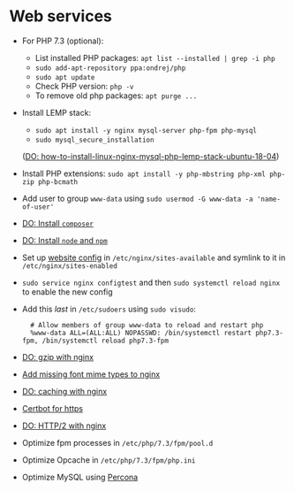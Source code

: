 # Web services

- For PHP 7.3 (optional):
  - List installed PHP packages: `apt list --installed | grep -i php`
  - `sudo add-apt-repository ppa:ondrej/php`
  - `sudo apt update`
  - Check PHP version: `php -v`
  - To remove old php packages: `apt purge ...`
- Install LEMP stack:

  - `sudo apt install -y nginx mysql-server php-fpm php-mysql`
  - `sudo mysql_secure_installation`

  ([DO: how-to-install-linux-nginx-mysql-php-lemp-stack-ubuntu-18-04](https://www.digitalocean.com/community/tutorials/how-to-install-linux-nginx-mysql-php-lemp-stack-ubuntu-18-04))

- Install PHP extensions: `sudo apt install -y php-mbstring php-xml php-zip php-bcmath`
- Add user to group `www-data` using `sudo usermod -G www-data -a 'name-of-user'`
- [DO: Install `composer`](https://www.digitalocean.com/community/tutorials/how-to-install-and-use-composer-on-ubuntu-18-04)
- [DO: Install `node` and `npm`](https://www.digitalocean.com/community/tutorials/how-to-install-node-js-on-ubuntu-18-04)
- Set up [website config](../nginx/laravel-config)
  in `/etc/nginx/sites-available` and symlink to it in `/etc/nginx/sites-enabled`
- `sudo service nginx configtest` and then `sudo systemctl reload nginx` to enable the new config
- Add this _last_ in `/etc/sudoers` using `sudo visudo`:

        # Allow members of group www-data to reload and restart php
        %www-data ALL=(ALL:ALL) NOPASSWD: /bin/systemctl restart php7.3-fpm, /bin/systemctl reload php7.3-fpm

- [DO: gzip with nginx](https://www.digitalocean.com/community/tutorials/how-to-add-the-gzip-module-to-nginx-on-ubuntu-16-04)
- [Add missing font mime types to nginx](https://github.com/fontello/fontello/wiki/How-to-setup-server-to-serve-fonts)
- [DO: caching with nginx](https://www.digitalocean.com/community/tutorials/how-to-implement-browser-caching-with-nginx-s-header-module-on-ubuntu-16-04)
- [Certbot for https](https://certbot.eff.org/#ubuntuxenial-nginx)
- [DO: HTTP/2 with nginx](https://www.digitalocean.com/community/tutorials/how-to-set-up-nginx-with-http-2-support-on-ubuntu-18-04)
- Optimize fpm processes in `/etc/php/7.3/fpm/pool.d`
- Optimize Opcache in `/etc/php/7.3/fpm/php.ini`
- Optimize MySQL using [Percona](https://www.percona.com/doc/percona-toolkit/LATEST/installation.html)
